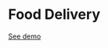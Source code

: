 # Food Delivery

[See demo](https://compassionate-bardeen-de1a44.netlify.app/?fbclid=IwAR0sWQdDsthLjfv6lUf1sRet-hFWcxyNe6Pn6eUbNNXl-bs1cCdAMo_1ZeM)
